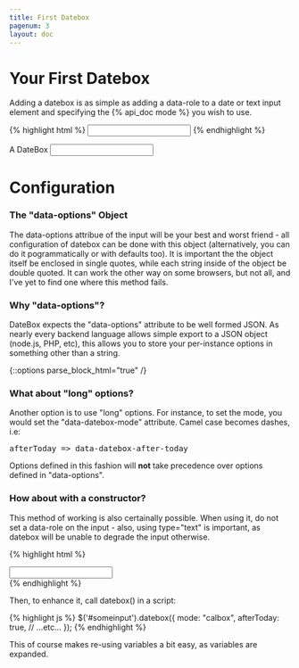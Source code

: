 ```yaml
---
title: First Datebox
pagenum: 3
layout: doc
---
```


# Your First Datebox

Adding a datebox is as simple as adding a data-role to a date or text input element
and specifying the {% api_doc mode %} you wish to use.

{% highlight html %}
<input type="text" data-role="datebox" data-options='{"mode":"calbox"}'>
{% endhighlight %}


<div class="from-group">
	<label for="in1">A DateBox</label>
	<input class="form-control" id="in1" type="text" data-role="datebox" data-options='{"mode":"calbox", "useInline":false, "useInlineAlign": "right"}'>
</div>


# Configuration

<div class="panel panel-default">
<div class="panel-heading"><h3 class="panel-title">
The "data-options" Object
</h3></div>
<div class="panel-body">
The data-options attribue of the input will be your best and worst friend - all configuration
of datebox can be done with this object (alternatively, you can do it pogrammatically
or with defaults too).  It is important the the object itself be enclosed in single
quotes, while each string inside of the object be double quoted.  It can work the
other way on some browsers, but not all, and I've yet to find one where this method fails.
</div></div>


<div class="panel panel-default">
<div class="panel-heading"><h3 class="panel-title">
Why "data-options"?
</h3></div>
<div class="panel-body">
DateBox expects the "data-options" attribute to be well formed JSON.  As nearly every backend
language allows simple export to a JSON object (node.js, PHP, etc), this allows you to store
your per-instance options in something other than a string.
</div></div>

{::options parse_block_html="true" /}
<div class="panel panel-default">
<div class="panel-heading"><h3 class="panel-title">
What about "long" options?
</h3></div>
<div class="panel-body">

Another option is to use "long" options.  For instance, to set the mode, you would
set the "data-datebox-mode" attribute. Camel case becomes dashes, i.e:

<pre>afterToday => data-datebox-after-today</pre>

Options defined in this fashion will __not__ take precedence over options defined in "data-options".

</div></div>

<div class="panel panel-default">
<div class="panel-heading"><h3 class="panel-title">
How about with a constructor?
</h3></div>
<div class="panel-body">

This method of working is also certainally possible.  When using it, do not set a data-role on the 
input - also, using type="text" is important, as datebox will be unable to degrade the input 
otherwise.

{% highlight html %}
<div><input id="someinput" type="text"></div>
{% endhighlight %}

Then, to enhance it, call datebox() in a script:

{% highlight js %}
$('#someinput').datebox({
    mode: "calbox",
    afterToday: true,
    // ...etc...
});
{% endhighlight %}

This of course makes re-using variables a bit easy, as variables are expanded.

</div></div>